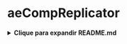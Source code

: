 # aeCompReplicator

<details> 
   <summary><strong>Clique para expandir README.md</strong></summary>

   # myCompReplicator

   A simple After Effects script for replicating a chosen "template" composition according to JSON data.

   ## Installation

   1. **Locate your After Effects Scripts folder**. 
      - On Windows: `C:\Program Files\Adobe\Adobe After Effects <version>\Support Files\Scripts\ScriptUI Panels`
      - On Mac: `/Applications/Adobe After Effects <version>/Scripts/ScriptUI Panels`
      
   2. **Place `myCompReplicator.jsx`** in the `ScriptUI Panels` folder.

   3. (Optional) Copy `exampleData.json` anywhere you like; it can be in `Documents`, on the Desktop, etc.

   4. **Enable scripts to write files** if needed: 
      After Effects → Preferences → Scripting & Expressions → Allow Scripts to Write Files and Access Network.

   ## Usage

   1. **Open After Effects** and load or create a project that contains your “template” composition with text layers. 
      - Ensure your text layers have distinct and meaningful layer names (e.g. "title", "subtitle", etc.) that match keys in your JSON.

   2. **Open the Script**:
      - Go to `Window → myCompReplicator.jsx`
      - A panel labeled "Comp Replicator" will appear.

   3. **Select Composition**: 
      - From the dropdown, pick the composition you want to replicate.

   4. **Select JSON**:
      - Click "Browse JSON..." to locate your `.json` file.

   5. **Replicate**:
      - Click "Replicate Comps". 
      - The script will create duplicates of your selected composition, one for each object in the JSON array.
      - Each text layer is updated if the layer name matches a key in the JSON object.

   Estrutura de pacote:
   aeCompReplicator/<br>
      ├── myCompReplicator.jsx <br>
      ├── exampleData.json <br>
      └── README.md<br>

   ## Notes

   - The script updates text layers based on matching layer names to property names in the JSON object. If a layer is named "subtitle" and the JSON object has a `"subtitle": "Some text"`, that layer’s text will be set to "Some text".
   - If the script doesn’t find a matching key, it leaves the layer’s text unchanged.
   - The script duplicates the comp in your project panel. By default, each duplicate is named `<originalCompName>_#`.
   - Check the After Effects Console or watch out for alerts if something goes wrong (e.g., invalid JSON file).

   ## License

   Feel free to modify and use as you see fit for your own AE workflows!

</details>
